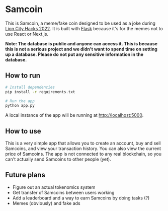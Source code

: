 # Samcoin

This is Samcoin, a meme/fake coin designed to be used as a joke during [Lion City Hacks 2022](https://lioncityhacks.com/). It is built with [Flask](https://flask.palletsprojects.com/en/2.0.x/) because it's for the memes not to use React or Next.js.

**Note: The database is public and anyone can access it. This is because this is not a serious project and we didn't want to spend time on setting up a database. Please do not put any sensitive information in the database.**

## How to run

```bash
# Install dependencies
pip install -r requirements.txt

# Run the app
python app.py
```

A local instance of the app will be running at [http://localhost:5000](http://localhost:5000).

## How to use

This is a very simple app that allows you to create an account, buy and sell Samcoins, and view your transaction history. You can also view the current price of Samcoins. The app is not connected to any real blockchain, so you can't actually send Samcoins to other people (yet).

## Future plans

- Figure out an actual tokenomics system
- Get transfer of Samcoins between users working
- Add a leaderboard and a way to earn Samcoins by doing tasks (?)
- Memes (obviously) and fake ads
